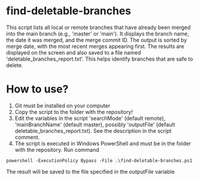 # find-deletable-branches

This script lists all local or remote branches that have already been merged into the main branch (e.g., 'master' or 'main'). It displays the branch name, the date it was merged, and the merge commit ID.
The output is sorted by merge date, with the most recent merges appearing first.
The results are displayed on the screen and also saved to a file named 'deletable_branches_report.txt'.
This helps identify branches that are safe to delete.

# How to use?
1. Git must be installed on your computer
2. Copy the script to the folder with the repository!
3. Edit the variables in the script 'searchMode' (default remote), 'mainBranchName' (default master), possibly 'outputFile' (default deletable_branches_report.txt). See the description in the script comment.
4. The script is executed in Windows PowerShell and must be in the folder with the repository.
Run command
```
powershell -ExecutionPolicy Bypass -File .\find-deletable-branches.ps1
```
The result will be saved to the file specified in the outputFile variable
